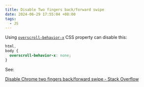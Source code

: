```yaml
---
title: Disable Two fingers back/forward swipe
date: 2024-06-29 17:55:04 +08:00
tags:
  - JS
---
```


Using [`overscroll-behavior-x`](https://developer.mozilla.org/en-US/docs/Web/CSS/overscroll-behavior-x) CSS property can disable this:

```css
html,
body {
  overscroll-behavior-x: none;
}
```

See:

[Disable Chrome two fingers back/forward swipe - Stack Overflow](https://stackoverflow.com/questions/17474930/disable-chrome-two-fingers-back-forward-swipe)

